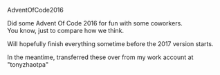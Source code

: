 AdventOfCode2016

Did some Advent Of Code 2016 for fun with some coworkers.  
You know, just to compare how we think.

Will hopefully finish everything sometime before the 2017 version starts.

In the meantime, transferred these over from my work account at "tonyzhaotpa"
